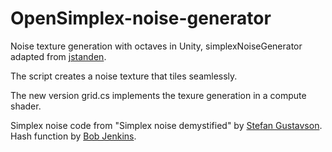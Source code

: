 # OpenSimplex-noise-generator

Noise texture generation with octaves in Unity, simplexNoiseGenerator adapted from [jstanden](https://gist.github.com/jstanden/1489447). 

The script creates a noise texture that tiles seamlessly.

The new version grid.cs implements the texure generation in a compute shader. 

Simplex noise code from "Simplex noise demystified" by [Stefan Gustavson](https://muugumuugu.github.io/bOOkshelF/generative%20art/simplexnoise.pdf).
Hash function by [Bob Jenkins](https://burtleburtle.net/bob/hash/integer.html).
